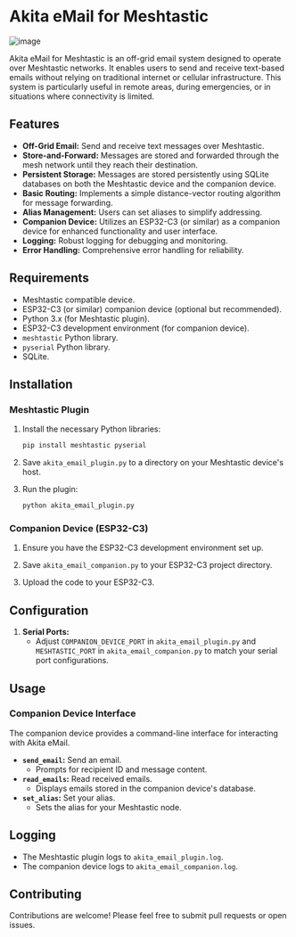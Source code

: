 # Akita eMail for Meshtastic

![image](https://github.com/user-attachments/assets/29dced84-aded-470b-8a74-7c46975b2d1b)


Akita eMail for Meshtastic is an off-grid email system designed to operate over Meshtastic networks. It enables users to send and receive text-based emails without relying on traditional internet or cellular infrastructure. This system is particularly useful in remote areas, during emergencies, or in situations where connectivity is limited.

## Features

* **Off-Grid Email:** Send and receive text messages over Meshtastic.
* **Store-and-Forward:** Messages are stored and forwarded through the mesh network until they reach their destination.
* **Persistent Storage:** Messages are stored persistently using SQLite databases on both the Meshtastic device and the companion device.
* **Basic Routing:** Implements a simple distance-vector routing algorithm for message forwarding.
* **Alias Management:** Users can set aliases to simplify addressing.
* **Companion Device:** Utilizes an ESP32-C3 (or similar) as a companion device for enhanced functionality and user interface.
* **Logging:** Robust logging for debugging and monitoring.
* **Error Handling:** Comprehensive error handling for reliability.

## Requirements

* Meshtastic compatible device.
* ESP32-C3 (or similar) companion device (optional but recommended).
* Python 3.x (for Meshtastic plugin).
* ESP32-C3 development environment (for companion device).
* `meshtastic` Python library.
* `pyserial` Python library.
* SQLite.

## Installation

### Meshtastic Plugin

1.  Install the necessary Python libraries:

    ```bash
    pip install meshtastic pyserial
    ```

2.  Save `akita_email_plugin.py` to a directory on your Meshtastic device's host.

3.  Run the plugin:

    ```bash
    python akita_email_plugin.py
    ```

### Companion Device (ESP32-C3)

1.  Ensure you have the ESP32-C3 development environment set up.

2.  Save `akita_email_companion.py` to your ESP32-C3 project directory.

3.  Upload the code to your ESP32-C3.

## Configuration

1.  **Serial Ports:**
    * Adjust `COMPANION_DEVICE_PORT` in `akita_email_plugin.py` and `MESHTASTIC_PORT` in `akita_email_companion.py` to match your serial port configurations.

## Usage

### Companion Device Interface

The companion device provides a command-line interface for interacting with Akita eMail.

* **`send_email`:** Send an email.
    * Prompts for recipient ID and message content.
* **`read_emails`:** Read received emails.
    * Displays emails stored in the companion device's database.
* **`set_alias`:** Set your alias.
    * Sets the alias for your Meshtastic node.

## Logging

* The Meshtastic plugin logs to `akita_email_plugin.log`.
* The companion device logs to `akita_email_companion.log`.

## Contributing

Contributions are welcome! Please feel free to submit pull requests or open issues.

